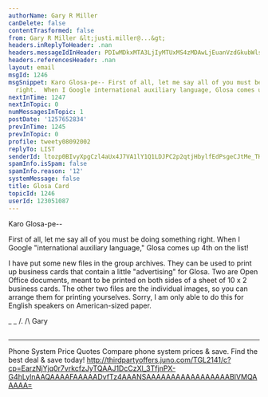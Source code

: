 ```yaml
---
authorName: Gary R Miller
canDelete: false
contentTrasformed: false
from: Gary R Miller &lt;justi.miller@...&gt;
headers.inReplyToHeader: .nan
headers.messageIdInHeader: PDIwMDkxMTA3LjIyMTUxMS4zMDAwLjEuanVzdGkubWlsbGVyQGp1bm8uY29tPg==
headers.referencesHeader: .nan
layout: email
msgId: 1246
msgSnippet: Karo Glosa-pe-- First of all, let me say all of you must be doing something
  right.  When I Google international auxiliary language, Glosa comes up 4th on the
nextInTime: 1247
nextInTopic: 0
numMessagesInTopic: 1
postDate: '1257652834'
prevInTime: 1245
prevInTopic: 0
profile: tweety08092002
replyTo: LIST
senderId: ltozp0BIvyXpgCzl4aUx4J7VA1lY1Q1LDJPC2p2qtjHbylfEdPsgeCJtMe_THW5Z3WhShDWFz_wyQZN8vUaMsKVM16_ESDgCfhMz6A
spamInfo.isSpam: false
spamInfo.reason: '12'
systemMessage: false
title: Glosa Card
topicId: 1246
userId: 123051087
---
```


Karo Glosa-pe--

First of all, let me say all of you must be doing something right.  When
I Google "international auxiliary language," Glosa comes up 4th on the
list!

I have put some new files in the group archives.  They can be used to
print up business cards that contain a little "advertising" for Glosa. 
Two are Open Office documents, meant to be printed on both sides of a
sheet of 10 x 2 business cards.  The other two files are the individual
images, so you can arrange them for printing yourselves.  Sorry, I am
only able to do this for English speakers on American-sized paper.

_ _
/.
/\   Gary
##
____________________________________________________________
Phone System Price Quotes
Compare phone system prices & save. Find the best deal & save today!
http://thirdpartyoffers.juno.com/TGL2141/c?cp=EarzNjYjq0r7vrkcfzJyTQAAJ1DcCzXl_3TfjnPX-G4hLylnAAQAAAAFAAAAADvfTz4AAANSAAAAAAAAAAAAAAAAABIVMQAAAAA=

